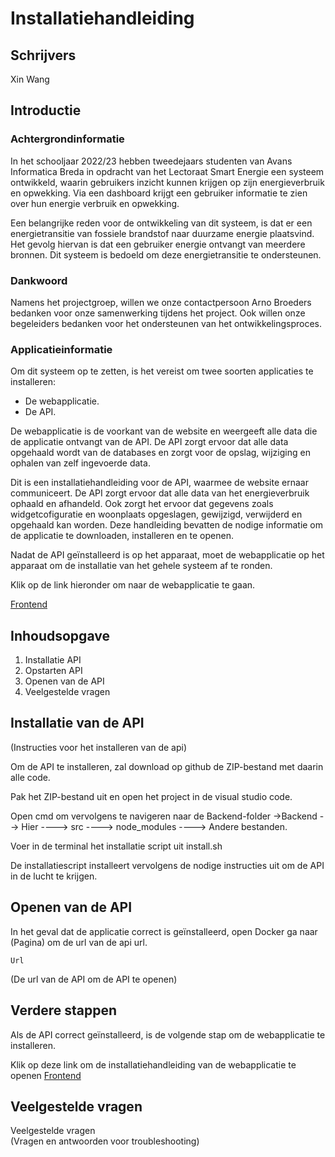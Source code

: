# Installatiehandleiding

## Schrijvers

Xin Wang

## Introductie

### Achtergrondinformatie

In het schooljaar 2022/23 hebben tweedejaars studenten van Avans Informatica Breda in opdracht van het Lectoraat Smart Energie een systeem ontwikkeld, waarin gebruikers inzicht kunnen krijgen op zijn energieverbruik en opwekking. Via een dashboard krijgt een gebruiker informatie te zien over hun energie verbruik en opwekking.

Een belangrijke reden voor de ontwikkeling van dit systeem, is dat er een energietransitie van fossiele brandstof naar duurzame energie plaatsvind.
Het gevolg hiervan is dat een gebruiker energie ontvangt van meerdere bronnen. Dit systeem is bedoeld om deze energietransitie te ondersteunen.

### Dankwoord

Namens het projectgroep, willen we onze contactpersoon Arno Broeders bedanken voor onze samenwerking tijdens het project. Ook willen onze begeleiders bedanken voor het ondersteunen van het ontwikkelingsproces.

### Applicatieinformatie

Om dit systeem op te zetten, is het vereist om twee soorten applicaties te installeren:

- De webapplicatie.
- De API.

De webapplicatie is de voorkant van de website en weergeeft alle data die de applicatie ontvangt van de API.
De API zorgt ervoor dat alle data opgehaald wordt van de databases en zorgt voor de opslag, wijziging en ophalen van zelf ingevoerde data.

Dit is een installatiehandleiding voor de API, waarmee de website ernaar communiceert. De API zorgt ervoor dat alle data van het energieverbruik ophaald en afhandeld. Ook zorgt het ervoor dat gegevens zoals widgetcofiguratie en woonplaats opgeslagen, gewijzigd, verwijderd en opgehaald kan worden.
Deze handleiding bevatten de nodige informatie om de applicatie te downloaden, installeren en te openen.

Nadat de API geïnstalleerd is op het apparaat, moet de webapplicatie op het apparaat om de installatie van het gehele systeem af te ronden.

Klik op de link hieronder om naar de webapplicatie te gaan.

<a href="https://github.com/SmartEnergyOrg/Frontend#readme">Frontend</a>

## Inhoudsopgave

<ol>
  <li href="#Installation">Installatie API</li>
  <li href="#StartupApp">Opstarten API</li>
  <li href="#OpenApp">Openen van de API</li>
  <li href="#FAQ">Veelgestelde vragen</li>
</ol>

## Installatie van de API

<div id="#Installation"></div>
(Instructies voor het installeren van de api)

Om de API te installeren, zal download op github de ZIP-bestand met daarin alle code.

Pak het ZIP-bestand uit en open het project in de visual studio code.

Open cmd om vervolgens te navigeren naar de
Backend-folder
->Backend
--> Hier
----> src
----> node_modules
----> Andere bestanden.

Voer in de terminal het installatie script uit
install.sh

De installatiescript installeert vervolgens de nodige instructies uit om de API in de lucht te krijgen.

## Openen van de API

In het geval dat de applicatie correct is geïnstalleerd, open Docker ga naar (Pagina) om de url van de api url.

`Url`

<div id="#OpenApp"></div>
(De url van de API om de API te openen)

## Verdere stappen

Als de API correct geïnstalleerd, is de volgende stap om de webapplicatie te installeren.

Klik op deze link om de installatiehandleiding van de webapplicatie te openen
<a href="https://github.com/SmartEnergyOrg/Frontend#readme">Frontend</a>

## Veelgestelde vragen

<div id="#FAQ">Veelgestelde vragen</div>
(Vragen en antwoorden voor troubleshooting)
